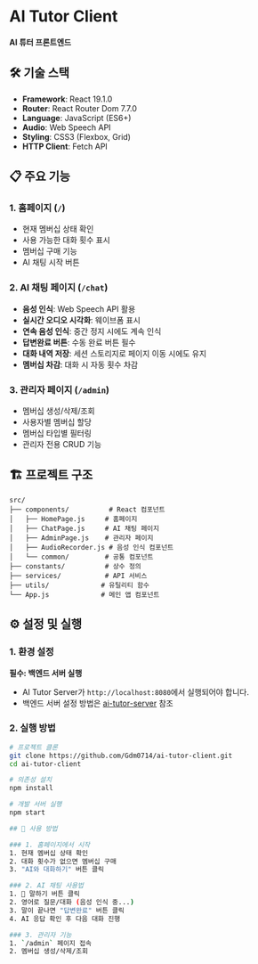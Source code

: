 # AI Tutor Client

**AI 튜터 프론트엔드**

## 🛠 기술 스택

- **Framework**: React 19.1.0
- **Router**: React Router Dom 7.7.0
- **Language**: JavaScript (ES6+)
- **Audio**: Web Speech API
- **Styling**: CSS3 (Flexbox, Grid)
- **HTTP Client**: Fetch API

## 📋 주요 기능

### 1. 홈페이지 (`/`)
- 현재 멤버십 상태 확인
- 사용 가능한 대화 횟수 표시
- 멤버십 구매 기능
- AI 채팅 시작 버튼

### 2. AI 채팅 페이지 (`/chat`)
- **음성 인식**: Web Speech API 활용
- **실시간 오디오 시각화**: 웨이브폼 표시
- **연속 음성 인식**: 중간 정지 시에도 계속 인식
- **답변완료 버튼**: 수동 완료 버튼 필수
- **대화 내역 저장**: 세션 스토리지로 페이지 이동 시에도 유지
- **멤버십 차감**: 대화 시 자동 횟수 차감

### 3. 관리자 페이지 (`/admin`)
- 멤버십 생성/삭제/조회
- 사용자별 멤버십 할당
- 멤버십 타입별 필터링
- 관리자 전용 CRUD 기능

## 🏗 프로젝트 구조

```
src/
├── components/          # React 컴포넌트
│   ├── HomePage.js     # 홈페이지
│   ├── ChatPage.js     # AI 채팅 페이지
│   ├── AdminPage.js    # 관리자 페이지
│   ├── AudioRecorder.js # 음성 인식 컴포넌트
│   └── common/         # 공통 컴포넌트
├── constants/          # 상수 정의
├── services/           # API 서비스
├── utils/             # 유틸리티 함수
└── App.js             # 메인 앱 컴포넌트
```

## ⚙️ 설정 및 실행

### 1. 환경 설정

**필수: 백엔드 서버 실행**
- AI Tutor Server가 `http://localhost:8080`에서 실행되어야 합니다.
- 백엔드 서버 설정 방법은 [ai-tutor-server](https://github.com/Gdm0714/ai-tutor-server) 참조

### 2. 실행 방법

```bash
# 프로젝트 클론
git clone https://github.com/Gdm0714/ai-tutor-client.git
cd ai-tutor-client

# 의존성 설치
npm install

# 개발 서버 실행
npm start

## 🎯 사용 방법

### 1. 홈페이지에서 시작
1. 현재 멤버십 상태 확인
2. 대화 횟수가 없으면 멤버십 구매
3. "AI와 대화하기" 버튼 클릭

### 2. AI 채팅 사용법
1. 🎤 말하기 버튼 클릭
2. 영어로 질문/대화 (음성 인식 중...)
3. 말이 끝나면 "답변완료" 버튼 클릭
4. AI 응답 확인 후 다음 대화 진행

### 3. 관리자 기능
1. `/admin` 페이지 접속
2. 멤버십 생성/삭제/조회